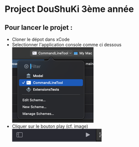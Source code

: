 # Project DouShuKi 3ème année

## Pour lancer le projet :

- Cloner le dépot dans xCode
- Selectionner l'application console comme ci dessous
![projectSelect](./Image/SelectProject.png)
- Cliquer sur le bouton play (cf. image)
![buttonPlay](./Image/PlayButton.png)